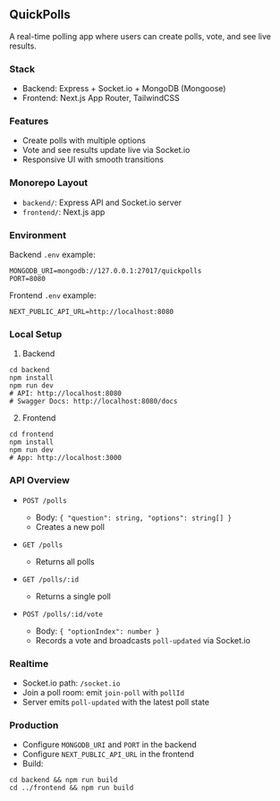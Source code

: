 ## QuickPolls

A real-time polling app where users can create polls, vote, and see live results.

### Stack
- Backend: Express + Socket.io + MongoDB (Mongoose)
- Frontend: Next.js App Router, TailwindCSS

### Features
- Create polls with multiple options
- Vote and see results update live via Socket.io
- Responsive UI with smooth transitions

### Monorepo Layout
- `backend/`: Express API and Socket.io server
- `frontend/`: Next.js app

### Environment

Backend `.env` example:
```
MONGODB_URI=mongodb://127.0.0.1:27017/quickpolls
PORT=8080
```

Frontend `.env` example:
```
NEXT_PUBLIC_API_URL=http://localhost:8080
```

### Local Setup

1) Backend
```
cd backend
npm install
npm run dev
# API: http://localhost:8080
# Swagger Docs: http://localhost:8080/docs
```

2) Frontend
```
cd frontend
npm install
npm run dev
# App: http://localhost:3000
```

### API Overview

- `POST /polls`
  - Body: `{ "question": string, "options": string[] }`
  - Creates a new poll

- `GET /polls`
  - Returns all polls

- `GET /polls/:id`
  - Returns a single poll

- `POST /polls/:id/vote`
  - Body: `{ "optionIndex": number }`
  - Records a vote and broadcasts `poll-updated` via Socket.io

### Realtime
- Socket.io path: `/socket.io`
- Join a poll room: emit `join-poll` with `pollId`
- Server emits `poll-updated` with the latest poll state

### Production
- Configure `MONGODB_URI` and `PORT` in the backend
- Configure `NEXT_PUBLIC_API_URL` in the frontend
- Build:
```
cd backend && npm run build
cd ../frontend && npm run build
```


